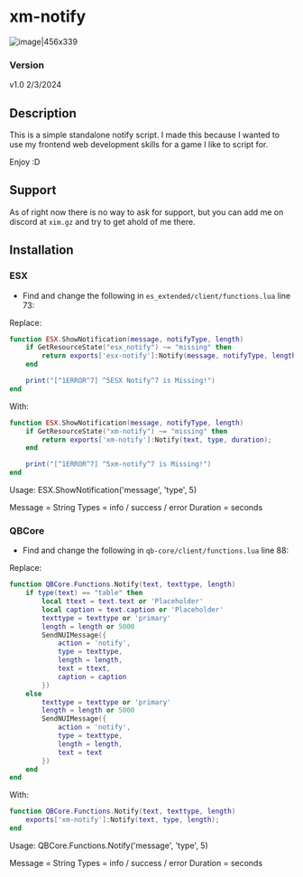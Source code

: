 # xm-notify

![image|456x339](upload://6met6gFc0sYlfOC4oas8Lr3y8Jh.jpeg)

### Version

v1.0 2/3/2024

## Description

This is a simple standalone notify script. I made this because I wanted to use my frontend web development skills for a game I like to script for.

Enjoy :D

## Support

As of right now there is no way to ask for support, but you can add me on discord at `xim.gz` and try to get ahold of me there.

## Installation

### ESX

- Find and change the following in `es_extended/client/functions.lua` line 73:

Replace:
```lua
function ESX.ShowNotification(message, notifyType, length)
    if GetResourceState("esx_notify") ~= "missing" then
        return exports['esx-notify']:Notify(message, notifyType, length);
    end

    print("[^1ERROR^7] ^5ESX Notify^7 is Missing!")
end
```

With:
```lua
function ESX.ShowNotification(message, notifyType, length)
    if GetResourceState("xm-notify") ~= "missing" then
        return exports['xm-notify']:Notify(text, type, duration);
    end

    print("[^1ERROR^7] ^5xm-notify^7 is Missing!")
end
```

Usage: ESX.ShowNotification('message', 'type', 5)

Message  = String
Types    = info / success / error
Duration = seconds


### QBCore

- Find and change the following in `qb-core/client/functions.lua` line 88:

Replace:
```lua
function QBCore.Functions.Notify(text, texttype, length)
    if type(text) == "table" then
        local ttext = text.text or 'Placeholder'
        local caption = text.caption or 'Placeholder'
        texttype = texttype or 'primary'
        length = length or 5000
        SendNUIMessage({
            action = 'notify',
            type = texttype,
            length = length,
            text = ttext,
            caption = caption
        })
    else
        texttype = texttype or 'primary'
        length = length or 5000
        SendNUIMessage({
            action = 'notify',
            type = texttype,
            length = length,
            text = text
        })
    end
end
```

With:
```lua
function QBCore.Functions.Notify(text, texttype, length)
    exports['xm-notify']:Notify(text, type, length);
end
```

Usage: QBCore.Functions.Notify('message', 'type', 5)

Message  = String
Types    = info / success / error
Duration = seconds
